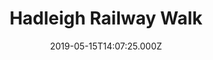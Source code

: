 ---
date: 2019-05-15T14:07:25.000Z
title: Hadleigh Railway Walk
latitude: 52.04096961126445
longitude: 0.9595656394958496
category: checkin
---